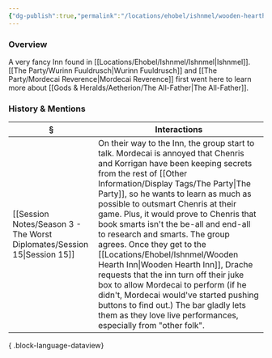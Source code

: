 ```yaml
---
{"dg-publish":true,"permalink":"/locations/ehobel/ishnmel/wooden-hearth-inn/","tags":["Discovered"],"updated":"2025-08-11T11:53:31.866+01:00"}
---
```


### Overview
A very fancy Inn found in [[Locations/Ehobel/Ishnmel/Ishnmel\|Ishnmel]]. [[The Party/Wurinn Fuuldrusch\|Wurinn Fuuldrusch]] and [[The Party/Mordecai Reverence\|Mordecai Reverence]] first went here to learn more about [[Gods & Heralds/Aetherion/The All-Father\|The All-Father]].

### History & Mentions
| §                                                                           | Interactions                                                                                                                                                                                                                                                                                                                                                                                                                                                                                                                                                                                                                                              |
| --------------------------------------------------------------------------- | --------------------------------------------------------------------------------------------------------------------------------------------------------------------------------------------------------------------------------------------------------------------------------------------------------------------------------------------------------------------------------------------------------------------------------------------------------------------------------------------------------------------------------------------------------------------------------------------------------------------------------------------------------- |
| [[Session Notes/Season 3 - The Worst Diplomates/Session 15\|Session 15]] | On their way to the Inn, the group start to talk. Mordecai is annoyed that Chenris and Korrigan have been keeping secrets from the rest of [[Other Information/Display Tags/The Party\|The Party]], so he wants to learn as much as possible to outsmart Chenris at their game. Plus, it would prove to Chenris that book smarts isn't the be-all and end-all to research and smarts. The group agrees. Once they get to the [[Locations/Ehobel/Ishnmel/Wooden Hearth Inn\|Wooden Hearth Inn]], Drache requests that the inn turn off their juke box to allow Mordecai to perform (if he didn't, Mordecai would've started pushing buttons to find out.) The bar gladly lets them as they love live performances, especially from "other folk". |

{ .block-language-dataview}